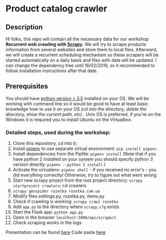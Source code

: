 # Product catalog crawler
## Description
Hi folks, this repo will contain all the necessary data for our workshop **Recurrent web crawling with [Scrapy](https://scrapy.org/).**
We will try to scrape products information from several websites and store them to local files. Afterward, we will create a recurrent scheduling mechanism so these scrapers will be started automatically on a daily basis and files with data will be updated.
I can change the dependency tree until 16/02/2019, so it recommended to follow installation instructions after that date.


## Prerequisites
You should have [python version > 3.5](https://www.python.org/downloads/) installed on your OS. We will be working with command line so it would be good to have at least basic knowledge how to use it on your OS *(cd into the directory, delete the directory, show the current path, etc)* . Unix OS is preferred, if you're on the Windows it is required you to install Ubuntu on the Virtualbox.
### Detailed steps, used during the workshop:
1. Clone this repository, cd into it;
2. Install [pipenv](https://github.com/pypa/pipenv) to use separate virtual environment: `pip install pipenv` .
3. Install dependencies from the Pipfile: `pipenv install` (Note that if you have python 2 installed on your system you should specify python 3 version directly: `pipenv --python 3 install` )
4. Activate the virtualenv: `pipenv shell` - if you received no error's - you did everything correctly! Otherwise, try to figure out what went wrong
5. Start new scrapy project from the root project directory: `scrapy startproject crawlers`; cd crawlers
6. `scrapy genspider rozetka rozetka.com.ua`
7. Modify files settings.py, rozetka.py, items.py
8. Check if crawling is working: `scrapy crawl rozetka`
9. Add `app.py` to the directory where `scrapy.cfg` exists
10. Start the Flask app: `python app.py`
11. Open in the browser `localhost:5000/api/scrape/1`
12. Check scraping works in the logs


Presentation can be found [here](https://docs.google.com/presentation/d/145ceXdZAfO_VgA7VZG95RZkyEfEFdS_eVLawtRk0IK4/edit?usp=sharing)
Code paste [here](http://collabedit.com/dfanr)
